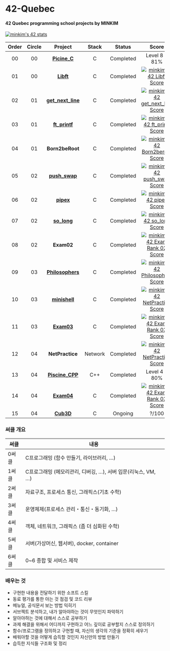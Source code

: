 # 42-Quebec
#### 42 Quebec programming school projects by MINKIM

[![minkim's 42 stats](https://badge42.vercel.app/api/v2/cl1l62v7k000609ml4ef4u5hc/stats?cursusId=21&coalitionId=243)](https://github.com/JaeSeoKim/badge42)

|Order|Circle|Project|Stack|Status|Score|
|:---:|:---:|:---:|:---:|:---:|:---:|
|00|00|[**Picine_C**](https://github.com/MinsuKin/42-Quebec/tree/main/00_PISCINE_C)|C|Completed|Level 8 - 81%|
|01|00|[**Libft**](https://github.com/MinsuKin/42-Quebec/tree/main/01_LIBFT)|C|Completed|[![minkim's 42 Libft Score](https://badge42.vercel.app/api/v2/cl1l62v7k000609ml4ef4u5hc/project/2167725)](https://github.com/JaeSeoKim/badge42)|
|02|01|[**get_next_line**](https://github.com/MinsuKin/42-Quebec/tree/main/02_GET_NEXT_LINE)|C|Completed|[![minkim's 42 get_next_line Score](https://badge42.vercel.app/api/v2/cl1l62v7k000609ml4ef4u5hc/project/2451348)](https://github.com/JaeSeoKim/badge42)|
|03|01|[**ft_printf**](https://github.com/MinsuKin/42-Quebec/tree/main/03_FT_PRINTF)|C|Completed|[![minkim's 42 ft_printf Score](https://badge42.vercel.app/api/v2/cl1l62v7k000609ml4ef4u5hc/project/2460084)](https://github.com/JaeSeoKim/badge42)|
|04|01|**Born2beRoot**|C|Completed|[![minkim's 42 Born2beroot Score](https://badge42.vercel.app/api/v2/cl1l62v7k000609ml4ef4u5hc/project/2526028)](https://github.com/JaeSeoKim/badge42)|
|05|02|[**push_swap**](https://github.com/MinsuKin/42-Quebec/tree/main/05_PUSH_SWAP)|C|Completed|[![minkim's 42 push_swap Score](https://badge42.vercel.app/api/v2/cl1l62v7k000609ml4ef4u5hc/project/2533014)](https://github.com/JaeSeoKim/badge42)|
|06|02|[**pipex**](https://github.com/MinsuKin/42-Quebec/tree/main/06_PIPEX)|C|Completed|[![minkim's 42 pipex Score](https://badge42.vercel.app/api/v2/cl1l62v7k000609ml4ef4u5hc/project/2566531)](https://github.com/JaeSeoKim/badge42)|
|07|02|[**so_long**](https://github.com/MinsuKin/42-Quebec/tree/main/07_SO_LONG)|C|Completed|[![minkim's 42 so_long Score](https://badge42.vercel.app/api/v2/cl1l62v7k000609ml4ef4u5hc/project/2582271)](https://github.com/JaeSeoKim/badge42)|
|08|02|**Exam02**|C|Completed|[![minkim's 42 Exam Rank 02 Score](https://badge42.vercel.app/api/v2/cl1l62v7k000609ml4ef4u5hc/project/2589710)](https://github.com/JaeSeoKim/badge42)|
|09|03|[**Philosophers**](https://github.com/MinsuKin/42-Quebec/tree/main/09_PHILOSOPHERS)|C|Completed|[![minkim's 42 Philosophers Score](https://badge42.vercel.app/api/v2/cl1l62v7k000609ml4ef4u5hc/project/2602545)](https://github.com/JaeSeoKim/badge42)|
|10|03|[**minishell**](https://github.com/MinsuKin/42-Quebec/tree/main/10_MINISHELL)|C|Completed|[![minkim's 42 NetPractice Score](https://badge42.vercel.app/api/v2/cl1l62v7k000609ml4ef4u5hc/project/2816796)](https://github.com/JaeSeoKim/badge42)|
|11|03|[**Exam03**](https://github.com/MinsuKin/42-Quebec/tree/main/11_EXAM03)|C|Completed|[![minkim's 42 Exam Rank 03 Score](https://badge42.vercel.app/api/v2/cl1l62v7k000609ml4ef4u5hc/project/2709539)](https://github.com/JaeSeoKim/badge42)|
|12|04|**NetPractice**|Network|Completed|[![minkim's 42 NetPractice Score](https://badge42.vercel.app/api/v2/cl1l62v7k000609ml4ef4u5hc/project/2816796)](https://github.com/JaeSeoKim/badge42)|
|13|04|[**Piscine_CPP**](https://github.com/MinsuKin/42-Quebec/tree/main/13_PISCINE_CPP)|C++|Completed|Level 4 - 80%|
|14|04|[**Exam04**](https://github.com/MinsuKin/42-Quebec/tree/main/14_EXAM04)|C|Completed|[![minkim's 42 Exam Rank 03 Score](https://badge42.vercel.app/api/v2/cl1l62v7k000609ml4ef4u5hc/project/2709539)](https://github.com/JaeSeoKim/badge42)|
|15|04|[**Cub3D**](https://github.com/MinsuKin/42-Quebec/tree/main/15_CUB3D)|C|Ongoing|?/100|

### 써클 개요

| 써클 | 내용 |
| --- | --- |
| 0써클 | C프로그래밍 (함수 만들기, 라이브러리, …) |
| 1써클 | C프로그래밍 (메모리관리, 디버깅, …), 서버 입문(리눅스, VM, …) |
| 2써클 | 자료구조, 프로세스 통신, 그래픽스(기초 수학) |
| 3써클 | 운영체제(프로세스 관리・통신・동기화, …) |
| 4써클 | 객체, 네트워크, 그래픽스 (좀 더 심화된 수학) |
| 5써클 | 서버(가상머신, 웹서버), docker, container |
| 6써클 | 0~6 종합 및 서비스 제작 |

### 배우는 것

- 구현한 내용을 전달하기 위한 소프트 스킬
- 동료 평가를 통한 아는 것 점검 및 코드 리뷰
- 메뉴얼, 공식문서 보는 방법 익히기
- 서브젝트 분석하고, 내가 알아야하는 것이 무엇인지 파악하기
- 알아야하는 것에 대해서 스스로 공부하기
- 과제 해결을 위해서 어디까지 구현하고 어느 깊이로 공부할지 스스로 정의하기
- 함수/프로그램을 정의하고 구현할 때, 자신의 생각의 기준을 정확히 세우기
- 배워야할 것을 어떻게 습득할 것인지 자신만의 방법 만들기
- 습득한 지식들 구조화 및 정리
